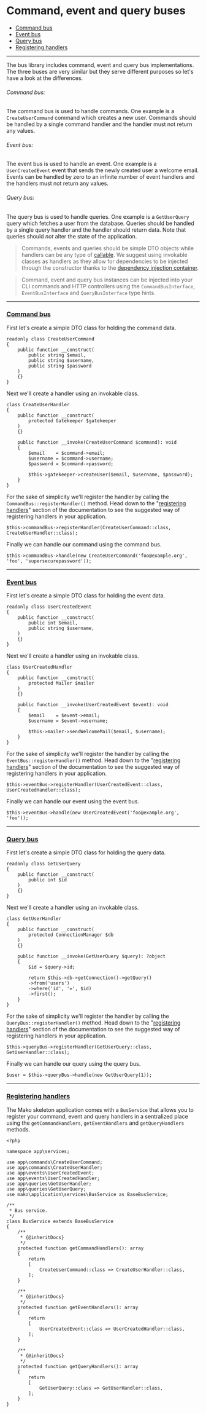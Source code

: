 # Command, event and query buses

* [Command bus](#command_bus)
* [Event bus](#event_bus)
* [Query bus](#query_bus)
* [Registering handlers](#registering_handlers)

--------------------------------------------------------

The bus library includes command, event and query bus implementations. The three buses are very similar but they serve different purposes so let's have a look at the differences.

###### Command bus:

The command bus is used to handle commands. One example is a `CreateUserCommand` command which creates a new user. Commands should be handled by a single command handler and the handler must not return any values.

###### Event bus:

The event bus is used to handle an event. One example is a `UserCreatedEvent` event that sends the newly created user a welcome email. Events can be handled by zero to an infinite number of event handlers and the handlers must not return any values.

###### Query bus:

The query bus is used to handle queries. One example is a `GetUserQuery` query which fetches a user from the database. Queries should be handled by a single query handler and the handler should return data. Note that queries should *not* alter the state of the application.

> Commands, events and queries should be simple DTO objects while handlers can be any type of [callable](https://www.php.net/manual/en/language.types.callable.php). We suggest using invokable classes as handlers as they allow for dependencies to be injected through the constructor thanks to the [dependency injection container](:base_url:/docs/:version:/getting-started:dependency-injection).

> Command, event and query bus instances can be injected into your CLI commands and HTTP controllers using the `CommandBusInterface`, `EventBusInterface` and `QueryBusInterface` type hints.

--------------------------------------------------------

### <a id="command_bus" href="#command_bus">Command bus</a>

First let's create a simple DTO class for holding the command data.

```
readonly class CreateUserCommand
{
    public function __construct(
        public string $email,
        public string $username,
        public string $password
    )
    {}
}
```

Next we'll create a handler using an invokable class.

```
class CreateUserHandler
{
    public function __construct(
		protected Gatekeeper $gatekeeper
	)
	{}

    public function __invoke(CreateUserCommand $command): void
    {
        $email    = $command->email;
		$username = $command->username;
		$password = $command->password;

		$this->gatekeeper->createUser($email, $username, $password);
    }
}
```

For the sake of simplicity we'll register the handler by calling the `CommandBus::registerHandler()` method. Head down to the "[registering handlers](#registering_handlers)" section of the documentation to see the suggested way of registering handlers in your application.

```
$this->commandBus->registerHandler(CreateUserCommand::class, CreateUserHandler::class);
```

Finally we can handle our command using the command bus.

```
$this->commandBus->handle(new CreateUserCommand('foo@example.org', 'foo', 'supersecurepassword'));
```

--------------------------------------------------------

### <a id="event_bus" href="#event_bus">Event bus</a>

First let's create a simple DTO class for holding the event data.

```
readonly class UserCreatedEvent
{
    public function __construct(
        public int $email,
        public string $username,
    )
    {}
}
```

Next we'll create a handler using an invokable class.

```
class UserCreatedHandler
{
    public function __construct(
		protected Mailer $mailer
	)
	{}

    public function __invoke(UserCreatedEvent $event): void
    {
        $email    = $event->email;
        $username = $event->username;

        $this->mailer->sendWelcomeMail($email, $username);  
    }
}
```

For the sake of simplicity we'll register the handler by calling the `EventBus::registerHandler()` method. Head down to the "[registering handlers](#registering_handlers)" section of the documentation to see the suggested way of registering handlers in your application.

```
$this->eventBus->registerHandler(UserCreatedEvent::class, UserCreatedHandler::class);
```

Finally we can handle our event using the event bus.

```
$this->eventBus->handle(new UserCreatedEvent('foo@example.org', 'foo'));
```

--------------------------------------------------------

### <a id="query_bus" href="#query_bus">Query bus</a>

First let's create a simple DTO class for holding the query data.

```
readonly class GetUserQuery
{
    public function __construct(
        public int $id
    )
    {}
}
```

Next we'll create a handler using an invokable class.

```
class GetUserHandler
{
    public function __construct(
		protected ConnectionManager $db
	)
	{}

    public function __invoke(GetUserQuery $query): ?object
    {
        $id = $query->id;

        return $this->db->getConnection()->getQuery()
        ->from('users')
        ->where('id', '=', $id)
        ->first();
    }
}
```

For the sake of simplicity we'll register the handler by calling the `QueryBus::registerHandler()` method. Head down to the "[registering handlers](#registering_handlers)" section of the documentation to see the suggested way of registering handlers in your application.

```
$this->queryBus->registerHandler(GetUserQuery::class, GetUserHandler::class);
```

Finally we can handle our query using the query bus.

```
$user = $this->queryBus->handle(new GetUserQuery(1));
```

--------------------------------------------------------

### <a id="registering_handlers" href="#registering_handlers">Registering handlers</a>

The Mako skeleton application comes with a `BusService` that allows you to register your command, event and query handlers in a sentralized place using the `getCommandHandlers`, `getEventHandlers` and `getQueryHandlers` methods.

```
<?php

namespace app\services;

use app\commands\CreateUserCommand;
use app\commands\CreateUserHandler;
use app\events\UserCreatedEvent;
use app\events\UserCreatedHandler;
use app\queries\GetUserHandler;
use app\queries\GetUserQuery;
use mako\application\services\BusService as BaseBusService;

/**
 * Bus service.
 */
class BusService extends BaseBusService
{
    /**
     * {@inheritDocs}
     */
	protected function getCommandHandlers(): array
	{
		return
		[
			CreateUserCommand::class => CreateUserHandler::class,
		];
	}

    /**
     * {@inheritDocs}
     */
    protected function getEventHandlers(): array
	{
		return
		[
			UserCreatedEvent::class => UserCreatedHandler::class,
		];
	}

    /**
     * {@inheritDocs}
     */
    protected function getQueryHandlers(): array
	{
		return
		[
			GetUserQuery::class => GetUserHandler::class,
		];
	}
}

```